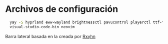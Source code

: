 # Archivos de configuración

```sh
  yay -S hyprland eww-wayland brightnessctl pavucontrol playerctl ttf-font-awesome kitty firefox /
  visual-studio-code-bin neovim 
```

Barra lateral basada en la creada por [Rxyhn](https://github.com/rxyhn/tokyo)

